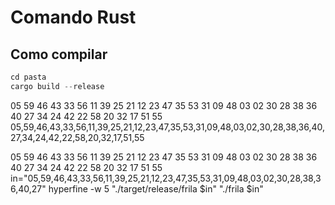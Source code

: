 # Comando Rust

## Como compilar
```rust
cd pasta
cargo build --release
```

05 59 46 43 33 56 11 39 25 21 12 23 47 35 53 31 09 48 03 02 30 28 38 36 40 27 34 24 42 22 58 20 32 17 51 55
05,59,46,43,33,56,11,39,25,21,12,23,47,35,53,31,09,48,03,02,30,28,38,36,40,27,34,24,42,22,58,20,32,17,51,55

05 59 46 43 33 56 11 39 25 21 12 23 47 35 53 31 09 48 03 02 30 28 38 36 40 27 34 24 42 22 58 20 32 17 51 55
in="05,59,46,43,33,56,11,39,25,21,12,23,47,35,53,31,09,48,03,02,30,28,38,36,40,27"
hyperfine -w 5 "./target/release/frila $in" "./frila $in"
